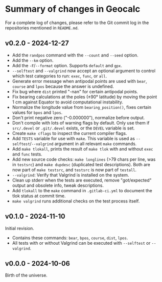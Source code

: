 <!-- NEWS.md -->
<!-- File ID: d0d3fe52-9f97-11ef-a21d-83850402c3ce -->

Summary of changes in Geocalc
=============================

For a complete log of changes, please refer to the Git commit log in the 
repositories mentioned in `README.md`.

v0.2.0 - 2024-12-27
-------------------

- Add the `randpos` command with the `--count` and `--seed` option.
- Add the `--km` option.
- Add the `-F`/`--format` option. Supports `default` and `gpx`.
- `--selftest` and `--valgrind` now accept an optional argument to 
  control which test categories to run: `exec`, `func`, or `all`.
- Generate error message when antipodal points are used with `bear`, 
  `course` and `lpos` because the answer is undefined.
- Fix bug where `dist` printed "-nan" for certain antipodal points.
- Fix bearing calculations at the poles (±90° latitude) by moving the 
  point 1 cm against Equator to avoid computational instability.
- Normalize the longitude value from `bearing_position()`, fixes certain 
  values for `bpos` and `lpos`.
- Don't print negative zero ("-0.000000"), normalize before output.
- Don't compile with lots of warning flags by default. Only use them if 
  `src/.devel` or `.git/.devel` exists, or the `DEVEL` variable is set.
- Create `make cflags` to inspect the current compiler flags.
- Add `TESTS` variable for use with `make`. This variable is used as 
  `--selftest`/`--valgrind` argument in all relevant `make` commands.
- Add `make tlokall`, prints the result of `make tlok` with and without 
  `exec` and `func` tests.
- Add new source code checks: `make longlines` (>79 chars per line, was 
  in `testsrc`) and `make dupdesc` (duplicated test descriptions). Both 
  are now part of `make testsrc`, and `testsrc` is now part of 
  `testall`.
- `--valgrind`: Verify that Valgrind is installed on the system.
- Clean up stderr when the tests are executed, remove "got/expected" 
  output and obsolete info, tweak descriptions.
- Add `tlokall` to the `make` command in `.gitlab-ci.yml` to document 
  the tlok status at commit time.
- `make valgrind` runs additional checks on the test process itself.

v0.1.0 - 2024-11-10
-------------------

Initial revision.

- Contains these commands: `bear`, `bpos`, `course`, `dist`, `lpos`.
- All tests with or without Valgrind can be executed with `--selftest` 
  or `--valgrind`.

v0.0.0 - 2024-10-06
-------------------

Birth of the universe.

<!--
vim: set ts=2 sw=2 sts=2 tw=72 et fo=tcqw fenc=utf8 :
vim: set com=b\:#,fb\:-,fb\:*,n\:> ft=markdown :
-->
